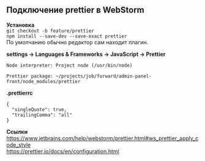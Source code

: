 ## Подключение prettier в WebStorm  

**Установка**   
`git checkout -b feature/prettier`  
`npm install --save-dev --save-exact prettier`  
По умолчанию обычно редактор сам находит плагин. 

**settings -> Languages & Frameworks -> JavaScript -> Prettier**  
```
Node interpreter: Project node (/usr/bin/node)

Prettier package: ~/projects/job/forward/admin-panel-front/node_modules/prettier
```

**.prettierrc**  
```
{  
  "singleQuote": true,  
  "trailingComma": "all"  
}
```

**Ссылки**  
https://www.jetbrains.com/help/webstorm/prettier.html#ws_prettier_apply_code_style   
https://prettier.io/docs/en/configuration.html  
